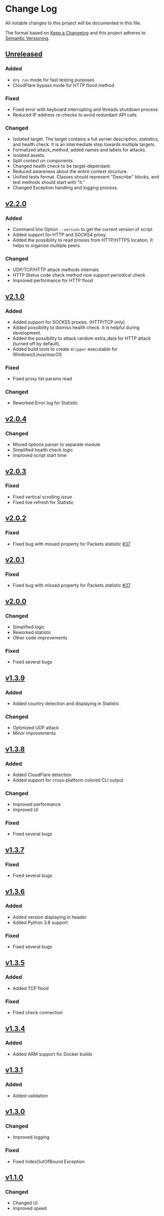 # Change Log
All notable changes to this project will be documented in this file.

The format based on [Keep a Changelog](https://keepachangelog.com)
and this project adheres to [Semantic Versioning](https://semver.org).

## [Unreleased](https://github.com/alexmon1989/russia_ddos/compare/2.2.0...HEAD)

### Added
- `dry run` mode for fast testing purposes
- CloudFlare bypass mode for HTTP flood method

### Fixed
- Fixed error with keyboard interrupting and threads shutdown process
- Reduced IP address re-checks to avoid redundant API calls

### Changed
- Isolated target. The target contains a full server description, statistics, and health check. It is an intermediate step towards multiple targets.
- Formalized attack_method, added names and labels for attacks.
- Isolated assets.
- Split context on components.
- Changed health check to be target-dependant.
- Reduced awareness about the entire context structure.
- Unified tests format. Classes should represent "Describe" blocks, and test methods should start with "it."
- Changed Exception handling and logging process.


## [v2.2.0](https://github.com/alexmon1989/russia_ddos/compare/2.1.0...2.2.0)

### Added
- Command line Option `--version` to get the current version of script
- Added support for HTTP and SOCKS4 proxy.
- Added the possibility to read proxies from HTTP/HTTPS location. It helps to organize multiple peers.

### Changed
- UDP/TCP/HTTP attack methods internals
- HTTP Status code check method now support periodical check
- Improved performance for HTTP flood


## [v2.1.0](https://github.com/alexmon1989/russia_ddos/compare/2.0.4...2.1.0)


### Added
- Added support for SOCKS5 proxies. (HTTP/TCP only)
- Added possibility to dismiss health check. It is helpful during development.
- Added the possibility to attack random extra_data for HTTP attack (turned off by default).
- Added build tools to create `dripper` executable for Windows/Linux/macOS

### Fixed
- Fixed proxy list params read

### Changed
- Reworked Error log for Statistic


## [v2.0.4](https://github.com/alexmon1989/russia_ddos/compare/2.0.3...2.0.4)

### Changed
- Moved options parser to separate module
- Simplified health check logic
- Improved script start time


## [v2.0.3](https://github.com/alexmon1989/russia_ddos/compare/2.0.3...2.0.3)

### Fixed
- Fixed vertical scrolling issue
- Fixed live refresh for Statistic


## [v2.0.2](https://github.com/alexmon1989/russia_ddos/compare/2.0.1...2.0.2)

### Fixed
- Fixed bug with missed property for Packets statistic [#37](https://github.com/alexmon1989/russia_ddos/issues/37)


## [v2.0.1](https://github.com/alexmon1989/russia_ddos/compare/2.0.0...2.0.1)

### Fixed
- Fixed bug with missed property for Packets statistic [#37](https://github.com/alexmon1989/russia_ddos/issues/37)


## [v2.0.0](https://github.com/alexmon1989/russia_ddos/compare/1.3.9...2.0.0)

### Changed
- Simplified logic
- Reworked statistic
- Other code improvements

### Fixed
- Fixed several bugs


## [v1.3.9](https://github.com/alexmon1989/russia_ddos/compare/1.3.8...1.3.9)

### Added
- Added country detection and displaying in Statistic

### Changed
- Optimized UDP attack
- Minor improvements


## [v1.3.8](https://github.com/alexmon1989/russia_ddos/compare/1.3.7...1.3.8)

### Added
- Added CloudFlare detection
- Added support for cross-platform colored CLI output

### Changed
- Improved performance
- Improved UI

### Fixed
- Fixed several bugs


## [v1.3.7](https://github.com/alexmon1989/russia_ddos/compare/1.3.6...1.3.7)

### Fixed
- Fixed several bugs


## [v1.3.6](https://github.com/alexmon1989/russia_ddos/compare/1.3.5...1.3.6)

### Added
- Added version displaying in header
- Added Python 3.8 support

### Fixed
- Fixed several bugs


## [v1.3.5](https://github.com/alexmon1989/russia_ddos/compare/1.3.4...1.3.5)

### Added
- Added TCP flood

### Fixed
- Fixed check connection


## [v1.3.4](https://github.com/alexmon1989/russia_ddos/compare/1.3.1...1.3.4)

### Added
- Added ARM support for Docker builds


## [v1.3.1](https://github.com/alexmon1989/russia_ddos/compare/1.3.0...1.3.1)

### Added
- Added validation


## [v1.3.0](https://github.com/alexmon1989/russia_ddos/compare/1.1.0...1.3.0)

### Changed
- Improved logging

### Fixed
- Fixed IndexOutOfBound Exception


## [v1.1.0](https://github.com/alexmon1989/russia_ddos/compare/1.1.0...1.1.0)

### Changed
- Changed UI
- Improved speed

